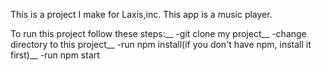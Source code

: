 This is a project I make for Laxis,inc. This app is a music player.


To run this project follow these steps:__
-git clone my project__
-change directory to this project__
-run npm install(if you don't have npm, install it first)__
-run npm start